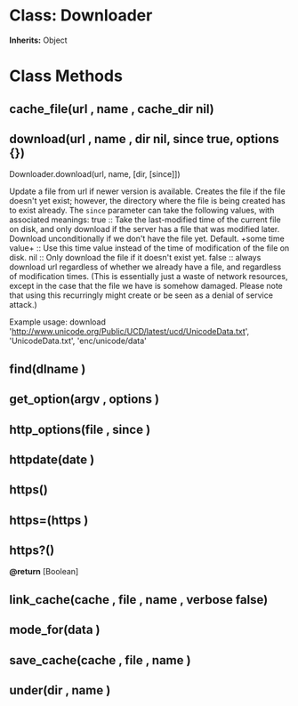 # Class: Downloader
**Inherits:** Object
    



# Class Methods
## cache_file(url , name , cache_dir nil) [](#method-c-cache_file)
## download(url , name , dir nil, since true, options {}) [](#method-c-download)
Downloader.download(url, name, [dir, [since]])

Update a file from url if newer version is available. Creates the file if the
file doesn't yet exist; however, the directory where the file is being created
has to exist already. The `since` parameter can take the following values,
with associated meanings:
    true ::
      Take the last-modified time of the current file on disk, and only download
      if the server has a file that was modified later. Download unconditionally
      if we don't have the file yet. Default.
    +some time value+ ::
      Use this time value instead of the time of modification of the file on disk.
    nil ::
      Only download the file if it doesn't exist yet.
    false ::
      always download url regardless of whether we already have a file,
      and regardless of modification times. (This is essentially just a waste of
      network resources, except in the case that the file we have is somehow damaged.
      Please note that using this recurringly might create or be seen as a
      denial of service attack.)

Example usage:
    download 'http://www.unicode.org/Public/UCD/latest/ucd/UnicodeData.txt',
             'UnicodeData.txt', 'enc/unicode/data'
## find(dlname ) [](#method-c-find)
## get_option(argv , options ) [](#method-c-get_option)
## http_options(file , since ) [](#method-c-http_options)
## httpdate(date ) [](#method-c-httpdate)
## https() [](#method-c-https)
## https=(https ) [](#method-c-https=)
## https?() [](#method-c-https?)
**@return** [Boolean] 

## link_cache(cache , file , name , verbose false) [](#method-c-link_cache)
## mode_for(data ) [](#method-c-mode_for)
## save_cache(cache , file , name ) [](#method-c-save_cache)
## under(dir , name ) [](#method-c-under)

